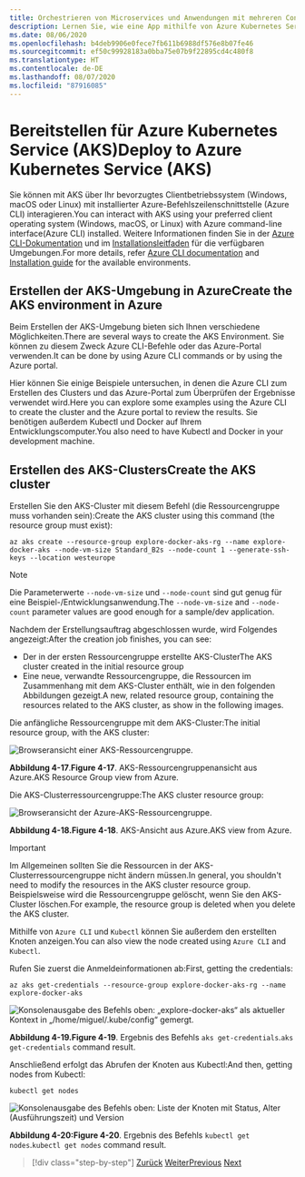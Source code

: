 ```yaml
---
title: Orchestrieren von Microservices und Anwendungen mit mehreren Containern für hohe Skalierbarkeit und Verfügbarkeit
description: Lernen Sie, wie eine App mithilfe von Azure Kubernetes Service bereitgestellt wird.
ms.date: 08/06/2020
ms.openlocfilehash: b4deb9906e0fece7fb611b6988df576e8b07fe46
ms.sourcegitcommit: ef50c99928183a0bba75e07b9f22895cd4c480f8
ms.translationtype: HT
ms.contentlocale: de-DE
ms.lasthandoff: 08/07/2020
ms.locfileid: "87916085"
---
```

# <a name="deploy-to-azure-kubernetes-service-aks"></a><span data-ttu-id="6a63c-103">Bereitstellen für Azure Kubernetes Service (AKS)</span><span class="sxs-lookup"><span data-stu-id="6a63c-103">Deploy to Azure Kubernetes Service (AKS)</span></span>

<span data-ttu-id="6a63c-104">Sie können mit AKS über Ihr bevorzugtes Clientbetriebssystem (Windows, macOS oder Linux) mit installierter Azure-Befehlszeilenschnittstelle (Azure CLI) interagieren.</span><span class="sxs-lookup"><span data-stu-id="6a63c-104">You can interact with AKS using your preferred client operating system (Windows, macOS, or Linux) with Azure command-line interface(Azure CLI) installed.</span></span> <span data-ttu-id="6a63c-105">Weitere Informationen finden Sie in der [Azure CLI-Dokumentation](https://docs.microsoft.com/cli/azure/?view=azure-cli-latest) und im [Installationsleitfaden](https://docs.microsoft.com/cli/azure/install-azure-cli?view=azure-cli-latest) für die verfügbaren Umgebungen.</span><span class="sxs-lookup"><span data-stu-id="6a63c-105">For more details, refer [Azure CLI documentation](https://docs.microsoft.com/cli/azure/?view=azure-cli-latest) and [Installation guide](https://docs.microsoft.com/cli/azure/install-azure-cli?view=azure-cli-latest) for the available environments.</span></span>

## <a name="create-the-aks-environment-in-azure"></a><span data-ttu-id="6a63c-106">Erstellen der AKS-Umgebung in Azure</span><span class="sxs-lookup"><span data-stu-id="6a63c-106">Create the AKS environment in Azure</span></span>

<span data-ttu-id="6a63c-107">Beim Erstellen der AKS-Umgebung bieten sich Ihnen verschiedene Möglichkeiten.</span><span class="sxs-lookup"><span data-stu-id="6a63c-107">There are several ways to create the AKS Environment.</span></span> <span data-ttu-id="6a63c-108">Sie können zu diesem Zweck Azure CLI-Befehle oder das Azure-Portal verwenden.</span><span class="sxs-lookup"><span data-stu-id="6a63c-108">It can be done by using Azure CLI commands or by using the Azure portal.</span></span>

<span data-ttu-id="6a63c-109">Hier können Sie einige Beispiele untersuchen, in denen die Azure CLI zum Erstellen des Clusters und das Azure-Portal zum Überprüfen der Ergebnisse verwendet wird.</span><span class="sxs-lookup"><span data-stu-id="6a63c-109">Here you can explore some examples using the Azure CLI to create the cluster and the Azure portal to review the results.</span></span> <span data-ttu-id="6a63c-110">Sie benötigen außerdem Kubectl und Docker auf Ihrem Entwicklungscomputer.</span><span class="sxs-lookup"><span data-stu-id="6a63c-110">You also need to have Kubectl and Docker in your development machine.</span></span>

## <a name="create-the-aks-cluster"></a><span data-ttu-id="6a63c-111">Erstellen des AKS-Clusters</span><span class="sxs-lookup"><span data-stu-id="6a63c-111">Create the AKS cluster</span></span>

<span data-ttu-id="6a63c-112">Erstellen Sie den AKS-Cluster mit diesem Befehl (die Ressourcengruppe muss vorhanden sein):</span><span class="sxs-lookup"><span data-stu-id="6a63c-112">Create the AKS cluster using this command (the resource group must exist):</span></span>

```console
az aks create --resource-group explore-docker-aks-rg --name explore-docker-aks --node-vm-size Standard_B2s --node-count 1 --generate-ssh-keys --location westeurope
```

> [!NOTE]
> <span data-ttu-id="6a63c-113">Die Parameterwerte `--node-vm-size` und `--node-count` sind gut genug für eine Beispiel-/Entwicklungsanwendung.</span><span class="sxs-lookup"><span data-stu-id="6a63c-113">The `--node-vm-size` and `--node-count` parameter values are good enough for a sample/dev application.</span></span>

<span data-ttu-id="6a63c-114">Nachdem der Erstellungsauftrag abgeschlossen wurde, wird Folgendes angezeigt:</span><span class="sxs-lookup"><span data-stu-id="6a63c-114">After the creation job finishes, you can see:</span></span>

- <span data-ttu-id="6a63c-115">Der in der ersten Ressourcengruppe erstellte AKS-Cluster</span><span class="sxs-lookup"><span data-stu-id="6a63c-115">The AKS cluster created in the initial resource group</span></span>
- <span data-ttu-id="6a63c-116">Eine neue, verwandte Ressourcengruppe, die Ressourcen im Zusammenhang mit dem AKS-Cluster enthält, wie in den folgenden Abbildungen gezeigt.</span><span class="sxs-lookup"><span data-stu-id="6a63c-116">A new, related resource group, containing the resources related to the AKS cluster, as show in the following images.</span></span>

<span data-ttu-id="6a63c-117">Die anfängliche Ressourcengruppe mit dem AKS-Cluster:</span><span class="sxs-lookup"><span data-stu-id="6a63c-117">The initial resource group, with the AKS cluster:</span></span>

![Browseransicht einer AKS-Ressourcengruppe.](media/deploy-azure-kubernetes-service/aks-cluster-view.png)

<span data-ttu-id="6a63c-119">**Abbildung 4-17**.</span><span class="sxs-lookup"><span data-stu-id="6a63c-119">**Figure 4-17**.</span></span> <span data-ttu-id="6a63c-120">AKS-Ressourcengruppenansicht aus Azure.</span><span class="sxs-lookup"><span data-stu-id="6a63c-120">AKS Resource Group view from Azure.</span></span>

<span data-ttu-id="6a63c-121">Die AKS-Clusterressourcengruppe:</span><span class="sxs-lookup"><span data-stu-id="6a63c-121">The AKS cluster resource group:</span></span>

![Browseransicht der Azure-AKS-Ressourcengruppe.](media/deploy-azure-kubernetes-service/aks-resource-group-view.png)

<span data-ttu-id="6a63c-123">**Abbildung 4-18.**</span><span class="sxs-lookup"><span data-stu-id="6a63c-123">**Figure 4-18**.</span></span> <span data-ttu-id="6a63c-124">AKS-Ansicht aus Azure.</span><span class="sxs-lookup"><span data-stu-id="6a63c-124">AKS view from Azure.</span></span>

> [!IMPORTANT]
> <span data-ttu-id="6a63c-125">Im Allgemeinen sollten Sie die Ressourcen in der AKS-Clusterressourcengruppe nicht ändern müssen.</span><span class="sxs-lookup"><span data-stu-id="6a63c-125">In general, you shouldn't need to modify the resources in the AKS cluster resource group.</span></span> <span data-ttu-id="6a63c-126">Beispielsweise wird die Ressourcengruppe gelöscht, wenn Sie den AKS-Cluster löschen.</span><span class="sxs-lookup"><span data-stu-id="6a63c-126">For example, the resource group is deleted when you delete the AKS cluster.</span></span>

<span data-ttu-id="6a63c-127">Mithilfe von `Azure CLI` und `Kubectl` können Sie außerdem den erstellten Knoten anzeigen.</span><span class="sxs-lookup"><span data-stu-id="6a63c-127">You can also view the node created using `Azure CLI` and `Kubectl`.</span></span>

<span data-ttu-id="6a63c-128">Rufen Sie zuerst die Anmeldeinformationen ab:</span><span class="sxs-lookup"><span data-stu-id="6a63c-128">First, getting the credentials:</span></span>

```console
az aks get-credentials --resource-group explore-docker-aks-rg --name explore-docker-aks
```

![Konsolenausgabe des Befehls oben: „explore-docker-aks“ als aktueller Kontext in „/home/miguel/.kube/config“ gemergt.](media/deploy-azure-kubernetes-service/get-credentials-command-result.png)

<span data-ttu-id="6a63c-130">**Abbildung 4-19.**</span><span class="sxs-lookup"><span data-stu-id="6a63c-130">**Figure 4-19**.</span></span> <span data-ttu-id="6a63c-131">Ergebnis des Befehls `aks get-credentials`.</span><span class="sxs-lookup"><span data-stu-id="6a63c-131">`aks get-credentials` command result.</span></span>

<span data-ttu-id="6a63c-132">Anschließend erfolgt das Abrufen der Knoten aus Kubectl:</span><span class="sxs-lookup"><span data-stu-id="6a63c-132">And then, getting nodes from Kubectl:</span></span>

```console
kubectl get nodes
```

![Konsolenausgabe des Befehls oben: Liste der Knoten mit Status, Alter (Ausführungszeit) und Version](media/deploy-azure-kubernetes-service/kubectl-get-nodes-command-result.png)

<span data-ttu-id="6a63c-134">**Abbildung 4-20:**</span><span class="sxs-lookup"><span data-stu-id="6a63c-134">**Figure 4-20**.</span></span> <span data-ttu-id="6a63c-135">Ergebnis des Befehls `kubectl get nodes`.</span><span class="sxs-lookup"><span data-stu-id="6a63c-135">`kubectl get nodes` command result.</span></span>

> [!div class="step-by-step"]
> <span data-ttu-id="6a63c-136">[Zurück](orchestrate-high-scalability-availability.md)
> [Weiter](docker-apps-development-environment.md)</span><span class="sxs-lookup"><span data-stu-id="6a63c-136">[Previous](orchestrate-high-scalability-availability.md)
[Next](docker-apps-development-environment.md)</span></span>
